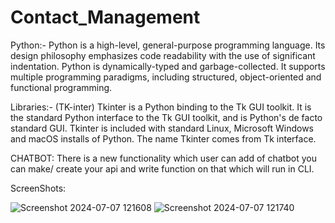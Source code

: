 # Contact_Management
Python:-
Python is a high-level, general-purpose programming language. Its design philosophy emphasizes code readability with the use of significant indentation. Python is dynamically-typed and garbage-collected. It supports multiple programming paradigms, including structured, object-oriented and functional programming.


Libraries:- (TK-inter)
Tkinter is a Python binding to the Tk GUI toolkit. It is the standard Python interface to the Tk GUI toolkit, and is Python's de facto standard GUI. Tkinter is included with standard Linux, Microsoft Windows and macOS installs of Python. The name Tkinter comes from Tk interface.

CHATBOT:
There is a new functionality which user can add of chatbot you can make/ create your api and write function on that which will run in CLI.




ScreenShots:


![Screenshot 2024-07-07 121608](https://github.com/Tarun-Sabharwal/Contact_Management/assets/113237651/ca5442e3-1d23-4e62-a5b2-d483072d985a)
![Screenshot 2024-07-07 121740](https://github.com/Tarun-Sabharwal/Contact_Management/assets/113237651/c0032435-05f9-4ea8-9b1e-f9f51a5f9dcf)
